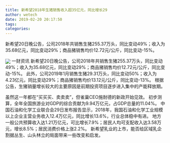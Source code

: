 ```yaml
---
title: 新希望2018年生猪销售收入超35亿元，同比增长29
author: wetech
date: 2019-02-20 20:17:50
tags: 
categories: 
---
```

新希望20日晚公告，公司2018年共销售生猪255.37万头，同比变动49%；收入为35.68亿元，同比变动29%；商品猪销售均价12.72元/公斤，同比变动-15%。
<!-- more -->
<img align="center" border="0" src="https://imgcdn.yicai.com/uppics/images/2019/02/fb88cd36edc70654d5396b2749459889.jpg" />
一财资讯
新希望20日晚公告，公司2018年共销售生猪255.37万头，同比变动49%；收入为35.68亿元，同比变动29%；商品猪销售均价12.72元/公斤，同比变动-15%。
此外，公司2019年1月销售生猪29.31万头，同比变动50%；收入为4.23亿元，同比变动29%；商品猪销售均价13.12元/公斤，同比变动-13%。
根据公告，生猪销量增长较大的主要原因是前期投资项目逐步进入集中的产能释放期。
 
 
虽然这一年都在“买买买、卖卖卖”，但雀巢CEO施耐德的新政开始见效。
初步测算，全年全国旅游业对GDP的综合贡献为9.94万亿元，占GDP总量的11.04%。
中国石油和化学工业联合会29日发布报告显示，2018年，我国石油和化学工业规模以上企业主营业务收入12.4万亿元，同比增长13.6%，行业总体稳中有进。
地方一般公共预算收入达1.21万亿元，可比增长7.9%；居民人均可支配收入达3.58万元，增长8.5%；居民消费价格上涨2.2%。
新希望乳业的上市，能否给区域乳企割据丛生、山头林立的局面带来一些改变和启发。
